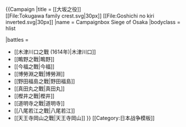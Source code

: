 {{Campaign
|title = [[大坂之役]]<br>[[File:Tokugawa family crest.svg|30px]] [[File:Goshichi no kiri inverted.svg|30px]]
|name = Campaignbox Siege of Osaka
|bodyclass = hlist

|battles = 
* [[木津川口之戰 (1614年)|木津川口]]
* [[鴫野之戰|鴫野]]
* [[今福之戰|今福]]
* [[博勞淵之戰|博勞淵]]
* [[野田福島之戰|野田福島]]
* [[真田丸之戰|真田丸]]
* [[樫井之戰|樫井]]
* [[道明寺之戰|道明寺]]
* [[八尾若江之戰|八尾若江]]
* [[天王寺岡山之戰|天王寺岡山]]
}}<noinclude>
[[Category:日本战争模板]]
</noinclude>
